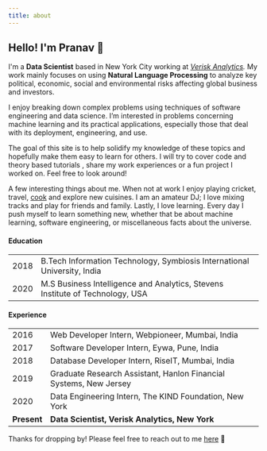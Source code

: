 ```yaml
---
title: about
---
```

## Hello! I'm Pranav 👋

I'm a **Data Scientist** based in New York City working at *[Verisk Analytics](https://www.maplecroft.com/).* My work mainly focuses on using **Natural Language Processing** to analyze key political, economic, social and environmental risks affecting global business and investors.

I enjoy breaking down complex problems using techniques of software engineering and data science. I’m interested in problems concerning machine learning and its practical applications, especially those that deal with its deployment, engineering, and use. 

 The goal of this site is to help solidify my knowledge of these topics and hopefully make them easy to learn for others. I will try to cover code and theory based tutorials , share my work experiences or a fun project I worked on. Feel free to look around!

A few interesting things about me. When not at work I enjoy playing cricket, travel, [cook](my_food_expertise) and explore new cuisines. I am an amateur DJ; I love mixing tracks and play for friends and family. Lastly, I love learning. Every day I push myself to learn something new, whether that be about machine learning, software engineering, or miscellaneous facts about the universe. 

#### Education

|      |                                                                               |
| ---- | ----------------------------------------------------------------------------- |
| 2018 | B.Tech Information Technology, Symbiosis International University, India      |
| 2020 | M.S Business Intelligence and Analytics, Stevens Institute of Technology, USA |

#### Experience

|             |                                                                   |
| ----------- | ----------------------------------------------------------------- |
| 2016        | Web Developer Intern, Webpioneer, Mumbai, India                   |
| 2017        | Software Developer Intern, Eywa, Pune, India                      |
| 2018        | Database Developer Intern, RiseIT, Mumbai, India                  |
| 2019        | Graduate Research Assistant, Hanlon Financial Systems, New Jersey |
| 2020        | Data Engineering Intern, The KIND Foundation, New York            |
| **Present** | **Data Scientist, Verisk Analytics, New York**                    |



Thanks for dropping by! Please feel free to reach out to me [here](mailto:codepranav@gmail.com?subject=Hello) 📧